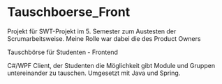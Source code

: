 # Tauschboerse_Front

Projekt für SWT-Projekt im 5. Semester zum Austesten der Scrumarbeitsweise. 
Meine Rolle war dabei die des Product Owners

Tauschbörse für Studenten - Frontend

C#/WPF Client, der Studenten die Möglichkeit gibt Module und Gruppen untereinander zu tauschen.
Umgesetzt mit Java und Spring.
